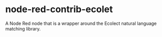 # node-red-contrib-ecolet
A Node Red node that is a wrapper around the Ecolect natural language matching library.
